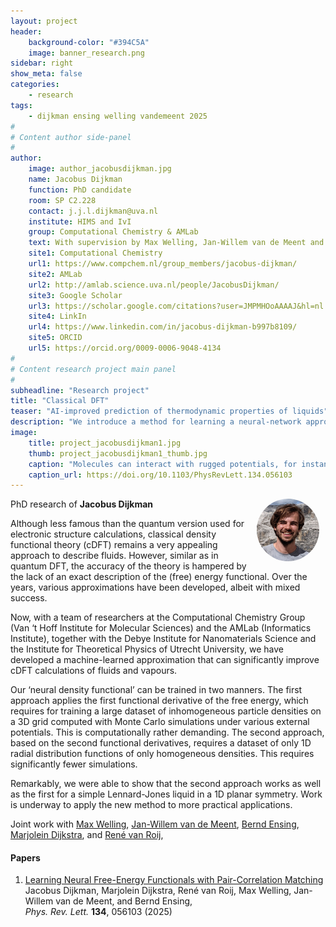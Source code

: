 ```yaml
---
layout: project
header: 
    background-color: "#394C5A"
    image: banner_research.png
sidebar: right
show_meta: false	
categories:
    - research
tags:
    - dijkman ensing welling vandemeent 2025
#
# Content author side-panel
#
author:
    image: author_jacobusdijkman.jpg
    name: Jacobus Dijkman
    function: PhD candidate
    room: SP C2.228
    contact: j.j.l.dijkman@uva.nl 
    institute: HIMS and IvI
    group: Computational Chemistry & AMLab
    text: With supervision by Max Welling, Jan-Willem van de Meent and Bernd Ensing at the Computational Chemistry Group and the Amsterdam Machine Learning Lab at the University of Amsterdam,  I’m infusing the robust analytical framework of statistical physics with machine learning to describes the intricate thermodynamic equilibrium properties and structural aspects of classical many-body systems. 
    site1: Computational Chemistry
    url1: https://www.compchem.nl/group_members/jacobus-dijkman/
    site2: AMLab
    url2: http://amlab.science.uva.nl/people/JacobusDijkman/
    site3: Google Scholar
    url3: https://scholar.google.com/citations?user=JMPMHOoAAAAJ&hl=nl
    site4: LinkIn
    url4: https://www.linkedin.com/in/jacobus-dijkman-b997b8109/
    site5: ORCID
    url5: https://orcid.org/0009-0006-9048-4134
#
# Content research project main panel
#
subheadline: "Research project"
title: "Classical DFT"
teaser: "AI-improved prediction of thermodynamic properties of liquids"
description: "We introduce a method for learning a neural-network approximation of the Helmholtz free-energy functional by exclusively training on a dataset of radial distribution functions, circumventing the need to sample costly heterogeneous density profiles in a wide variety of external potentials."
image:
    title: project_jacobusdijkman1.jpg
    thumb: project_jacobusdijkman1_thumb.jpg
    caption: "Molecules can interact with rugged potentials, for instance inside a porous material, leading to large density fluctuations. Nevertheless, the efficient cDFT predictions match very well the time-consuming atomistic Monte Carlo simulation result. Image: HIMS / PhysRevLett."
    caption_url: https://doi.org/10.1103/PhysRevLett.134.056103
---
```


<img src="../../members/JacobusDijkman.jpg" alt="Jacobus Dijkman" width="100"
     style="float: right; margin-right: 10px; border-radius:50%;" />

PhD research of **Jacobus Dijkman**

Although less famous than the quantum version used for electronic
structure calculations, classical density functional theory (cDFT)
remains a very appealing approach to describe fluids. However, similar
as in quantum DFT, the accuracy of the theory is hampered by the lack
of an exact description of the (free) energy functional. Over the
years, various approximations have been developed, albeit with mixed
success.

Now, with a team of researchers at the Computational Chemistry Group (Van
‘t Hoff Institute for Molecular Sciences) and the AMLab (Informatics
Institute), together with the Debye
Institute for Nanomaterials Science and the Institute for Theoretical
Physics of Utrecht University, we have developed a machine-learned approximation
that can significantly improve cDFT calculations of fluids and
vapours.

Our ‘neural density functional’ can be trained in two manners. The
first approach applies the first functional derivative of the free
energy, which requires for training a large dataset of inhomogeneous
particle densities on a 3D grid computed with Monte Carlo simulations
under various external potentials. This is computationally rather
demanding. The second approach, based on the second functional
derivatives, requires a dataset of only 1D radial distribution
functions of only homogeneous densities. This requires significantly
fewer simulations.

Remarkably, we were able to show that the second approach
works as well as the first for a simple Lennard-Jones liquid in a 1D
planar symmetry. Work is underway to apply the new method to more
practical applications. 

Joint work with [Max Welling][2], [Jan-Willem van de Meent][3],
[Bernd Ensing][4], [Marjolein Dijkstra][5], and [René van Roij][6],

#### Papers
1. [Learning Neural Free-Energy Functionals with Pair-Correlation Matching][1]   
Jacobus Dijkman, Marjolein Dijkstra, René van Roij, Max Welling,
Jan-Willem van de Meent, and Bernd Ensing,   
*Phys. Rev. Lett.* **134**, 056103 (2025)




[1]: https://doi.org/10.1103/PhysRevLett.134.056103
[2]: https://amlab.science.uva.nl/people/MaxWelling/
[3]: https://jwvdm.github.io/
[4]: https://www.compchem.nl/staff_members/dr-ir-b-bernd-ensing/
[5]: https://colloid.nl/people/marjolein-dijkstra/
[6]: https://colloid.nl/people/212/
